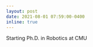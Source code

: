 ```yaml
---
layout: post
date: 2021-08-01 07:59:00-0400
inline: true
---
```


Starting Ph.D. in Robotics at CMU

